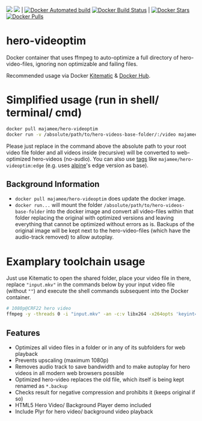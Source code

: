 [![](https://images.microbadger.com/badges/version/majamee/hero-videoptim.svg)](https://microbadger.com/images/majamee/hero-videoptim) [![](https://images.microbadger.com/badges/image/majamee/hero-videoptim.svg)](https://microbadger.com/images/majamee/hero-videoptim) |
[![Docker Automated build](https://img.shields.io/docker/automated/majamee/hero-videoptim.svg)]() [![Docker Build Status](https://img.shields.io/docker/cloud/build/majamee/hero-videoptim.svg)]() |
[![Docker Stars](https://img.shields.io/docker/stars/majamee/hero-videoptim.svg?style=social)]() [![Docker Pulls](https://img.shields.io/docker/pulls/majamee/hero-videoptim.svg?style=social)]()

# hero-videoptim
Docker container that uses ffmpeg to auto-optimize a full directory of hero-video-files, ignoring non optimizable and failing files.

Recommended usage via Docker [Kitematic](https://kitematic.com/) & [Docker Hub](https://hub.docker.com/r/majamee/hero-videoptim/).

# Simplified usage (run in shell/ terminal/ cmd)
```sh
docker pull majamee/hero-videoptim
docker run -v /absolute/path/to/hero-videos-base-folder/:/video majamee/hero-videoptim
```
Please just replace in the command above the absolute path to your root video file folder and all videos inside (recursive) will be converted to web-optimized hero-videos (no-audio). You can also use [tags](https://hub.docker.com/r/majamee/hero-videoptim/tags/) like `majamee/hero-videoptim:edge` (e.g. uses [alpine](https://hub.docker.com/_/alpine/)'s edge version as base).

## Background Information
* `docker pull majamee/hero-videoptim` does update the docker image.
* `docker run...` will mount the folder `/absolute/path/to/hero-videos-base-folder` into the docker image and convert all video-files within that folder replacing the original with optimized versions and leaving everything that cannot be optimized without errors as is. Backups of the original image will be kept next to the hero-video-files (which have the audio-track removed) to allow autoplay.

# Examplary toolchain usage
Just use Kitematic to open the shared folder, place your video file in there, replace `"input.mkv"` in the commands below by your input video file (without `""`) and execute the shell commands subsequent into the Docker container.
```sh
# 1080p@CRF22 hero video
ffmpeg -y -threads 0 -i "input.mkv" -an -c:v libx264 -x264opts 'keyint=24:min-keyint=24:no-scenecut' -profile:v high -level 4.0 -vf "scale=min'(1920,iw)':-4" -crf 22 -movflags faststart -write_tmcd 0 "hero-optimized.mp4"
```

## Features
* Optimizes all video files in a folder or in any of its subfolders for web playback
* Prevents upscaling (maximum 1080p)
* Removes audio track to save bandwidth and to make autoplay for hero videos in all modern web browsers possible
* Optimized hero-video replaces the old file, which itself is being kept renamed as `*.backup`
* Checks result for negative compression and prohibits it (keeps original if so)
* HTML5 Hero Video/ Background Player demo included
* Include Plyr for hero video/ background video playback
